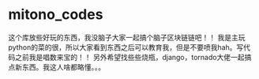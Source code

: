 # mitono_codes
这个库放些好玩的东西，我没脑子大家一起搞个脑子区块链链吧！！
我是主玩python的菜的很，所以大家看到东西之后可以教育我，但是不要喷我hah。写代码之前我是唱数来宝的！！
另外希望找些些烧瓶，django，tornado大佬一起搞点新东西。我这人啥都略懂。。。
